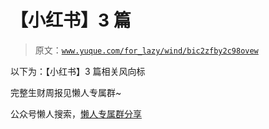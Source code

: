 # 【小红书】3 篇

> 原文：[`www.yuque.com/for_lazy/wind/bic2zfby2c98ovew`](https://www.yuque.com/for_lazy/wind/bic2zfby2c98ovew)

以下为：【小红书】3 篇相关风向标

完整生财周报见懒人专属群~

公众号懒人搜索，[懒人专属群分享](https://lazybook.fun/#/blog/group)